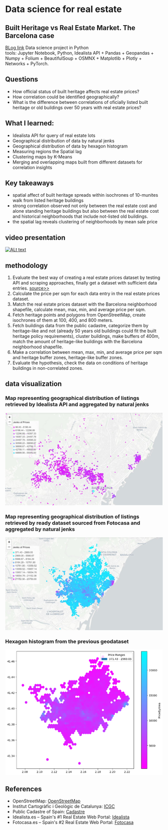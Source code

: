 # Data science for real estate
## Built Heritage vs Real Estate Market. The Barcelona case 
[BLog link](https://blog.iaac.net/correlation-of-heritage-and-real-estate-barcelona-case/)
Data science project in Python </br>
tools: Jupyter Notebook, Python,  Idealista API  +  Pandas +  Geopandas +  Numpy +  Folium + BeautifulSoup + OSMNX + Matplotlib + Plotly + Networks + PyTorch.
## Questions
- How official status of built heritage affects real estate prices?
- How correlation could be identified geographically?
- What is the difference between correlations of oficially listed built heritage or old buildings over 50 years with real estate prices?
## What I learned: 
- Idealista API for query of real estate lots
- Geographical distribution of data by natural jenks
- Geographical distribution of data by hexagon histogram
- Measuring regions the Spatial lag
- Clustering maps by K-Means
- Merging and overlapping maps built from different datasets for correlation insights
## Key takeaways
- spatial affect of built heritage spreads within isochrones of 10-munites walk from listed heritage buildings
- strong correlation observed not only between the real estate cost and alone standing heritage buildings but also between the real estate cost and historical neighborhoods that include not-listed old buildings.
- the spatial lag reveals clustering of neighborhoods by mean sale price
## video presentation
[![ALt text](https://img.youtube.com/vi/d7XqRdQ6O6Y/0.jpg)](https://www.youtube.com/watch?v=d7XqRdQ6O6Y)
## methodology
1. Evaluate the best way of creating a real estate prices dataset by testing API and scraping approaches, finally get a dataset with sufficient data entries. [source>>](DS3_FIN_11.ipynb)
2. Calculate the price per sqm for each data entry in the real estate prices dataset.
3. Match the real estate prices dataset with the Barcelona neighborhood shapefile, calculate mean, max, min, and average price per sqm.
4. Fetch heritage points and polygons from OpenStreetMap, create isochrones of them at 100, 400, and 800 meters.
5. Fetch buildings data from the public cadastre, categorize them by heritage-like and not (already 50 years old buildings could fit the built heritage policy requirements), cluster buildings, make buffers of 400m, match the amount of heritage-like buildings with the Barcelona neighborhood shapefile.
6. Make a correlation between mean, max, min, and average price per sqm and heritage buffer zones, heritage-like buffer zones.
7. Evaluate the hypothesis, check the data on conditions of heritage buildings in non-correlated zones.
## data visualization
### Map representing geographical distribution of listings retrieved by Idealista API and aggregated by natural jenks
![Alt text](visuals/api_2.JPG)
### Map representing geographical distribution of listings retrieved by ready dataset sourced from Fotocasa and aggregated by natural jenks
![](visuals/scrape_1.JPG)
### Hexagon histogram from the previous geodataset
![](visuals/Hist_scraped01.png)
## References
- OpenStreetMap: [OpenStreetMap](https://www.openstreetmap.org)
- Institut Cartogràfic i Geològic de Catalunya: [ICGC](http://www.icgc.cat)
- Public Cadastre of Spain: [Cadastre](https://www.sedecatastro.gob.es/)
- Idealista.es – Spain's #1 Real Estate Web Portal: [Idealista](https://www.idealista.es)
- Fotocasa.es – Spain's #2 Real Estate Web Portal: [Fotocasa](https://www.fotocasa.es)

